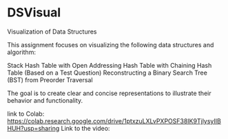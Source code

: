 # DSVisual

Visualization of Data Structures

This assignment focuses on visualizing the following data structures and algorithm:

Stack
Hash Table with Open Addressing
Hash Table with Chaining
Hash Table (Based on a Test Question)
Reconstructing a Binary Search Tree (BST) from Preorder Traversal

The goal is to create clear and concise representations to illustrate their behavior and functionality.

link to Colab:  https://colab.research.google.com/drive/1ptxzuLXLvPXPOSF38IK9TjlysyIIBHUH?usp=sharing
Link to the video: 
